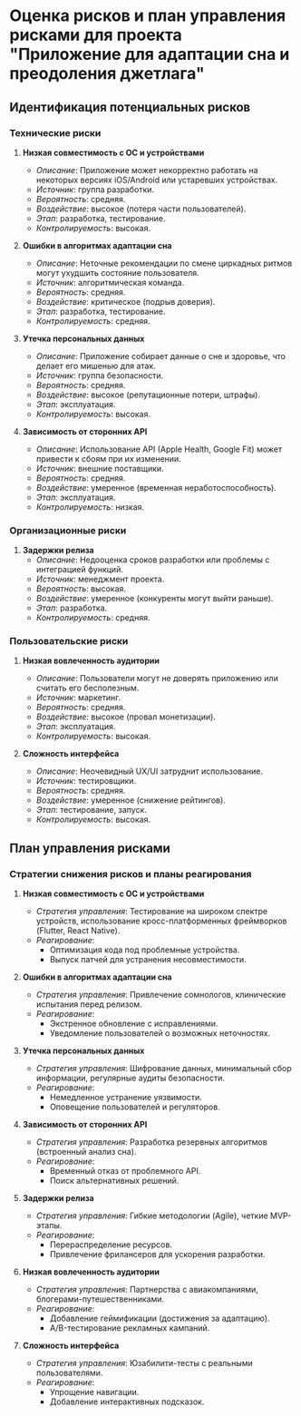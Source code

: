 # Оценка рисков и план управления рисками для проекта "Приложение для адаптации сна и преодоления джетлага"

## Идентификация потенциальных рисков

### Технические риски

1. **Низкая совместимость с ОС и устройствами**  
   - *Описание*: Приложение может некорректно работать на некоторых версиях iOS/Android или устаревших устройствах.  
   - *Источник*: группа разработки.  
   - *Вероятность*: средняя.  
   - *Воздействие*: высокое (потеря части пользователей).  
   - *Этап*: разработка, тестирование.  
   - *Контролируемость*: высокая.  

2. **Ошибки в алгоритмах адаптации сна**  
   - *Описание*: Неточные рекомендации по смене циркадных ритмов могут ухудшить состояние пользователя.  
   - *Источник*: алгоритмическая команда.  
   - *Вероятность*: средняя.  
   - *Воздействие*: критическое (подрыв доверия).  
   - *Этап*: разработка, тестирование.  
   - *Контролируемость*: средняя.  

3. **Утечка персональных данных**  
   - *Описание*: Приложение собирает данные о сне и здоровье, что делает его мишенью для атак.  
   - *Источник*: группа безопасности.  
   - *Вероятность*: средняя.  
   - *Воздействие*: высокое (репутационные потери, штрафы).  
   - *Этап*: эксплуатация.  
   - *Контролируемость*: высокая.  

4. **Зависимость от сторонних API**  
   - *Описание*: Использование API (Apple Health, Google Fit) может привести к сбоям при их изменении.  
   - *Источник*: внешние поставщики.  
   - *Вероятность*: средняя.  
   - *Воздействие*: умеренное (временная неработоспособность).  
   - *Этап*: эксплуатация.  
   - *Контролируемость*: низкая.  

### Организационные риски

1. **Задержки релиза**  
   - *Описание*: Недооценка сроков разработки или проблемы с интеграцией функций.  
   - *Источник*: менеджмент проекта.  
   - *Вероятность*: высокая.  
   - *Воздействие*: умеренное (конкуренты могут выйти раньше).  
   - *Этап*: разработка.  
   - *Контролируемость*: средняя.  

### Пользовательские риски

1. **Низкая вовлеченность аудитории**  
   - *Описание*: Пользователи могут не доверять приложению или считать его бесполезным.  
   - *Источник*: маркетинг.  
   - *Вероятность*: средняя.  
   - *Воздействие*: высокое (провал монетизации).  
   - *Этап*: эксплуатация.  
   - *Контролируемость*: высокая.  

2. **Сложность интерфейса**  
   - *Описание*: Неочевидный UX/UI затруднит использование.  
   - *Источник*: тестировщики.  
   - *Вероятность*: средняя.  
   - *Воздействие*: умеренное (снижение рейтингов).  
   - *Этап*: тестирование, запуск.  
   - *Контролируемость*: высокая.  

## План управления рисками

### Стратегии снижения рисков и планы реагирования

1. **Низкая совместимость с ОС и устройствами**  
   - *Стратегия управления*: Тестирование на широком спектре устройств, использование кросс-платформенных фреймворков (Flutter, React Native).  
   - *Реагирование*:  
     - Оптимизация кода под проблемные устройства.  
     - Выпуск патчей для устранения несовместимости.  

2. **Ошибки в алгоритмах адаптации сна**  
   - *Стратегия управления*: Привлечение сомнологов, клинические испытания перед релизом.  
   - *Реагирование*:  
     - Экстренное обновление с исправлениями.  
     - Уведомление пользователей о возможных неточностях.  

3. **Утечка персональных данных**  
   - *Стратегия управления*: Шифрование данных, минимальный сбор информации, регулярные аудиты безопасности.  
   - *Реагирование*:  
     - Немедленное устранение уязвимости.  
     - Оповещение пользователей и регуляторов.  

4. **Зависимость от сторонних API**  
   - *Стратегия управления*: Разработка резервных алгоритмов (встроенный анализ сна).  
   - *Реагирование*:  
     - Временный отказ от проблемного API.  
     - Поиск альтернативных решений.  

5. **Задержки релиза**  
   - *Стратегия управления*: Гибкие методологии (Agile), четкие MVP-этапы.  
   - *Реагирование*:  
     - Перераспределение ресурсов.  
     - Привлечение фрилансеров для ускорения разработки.  

6. **Низкая вовлеченность аудитории**  
   - *Стратегия управления*: Партнерства с авиакомпаниями, блогерами-путешественниками.  
   - *Реагирование*:  
     - Добавление геймификации (достижения за адаптацию).  
     - A/B-тестирование рекламных кампаний.  

7. **Сложность интерфейса**  
   - *Стратегия управления*: Юзабилити-тесты с реальными пользователями.  
   - *Реагирование*:  
     - Упрощение навигации.  
     - Добавление интерактивных подсказок.  

